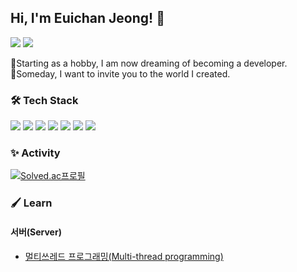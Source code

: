 ## Hi, I'm Euichan Jeong! 👋

<!--
**Eucha09/Eucha09** is a ✨ _special_ ✨ repository because its `README.md` (this file) appears on your GitHub profile.

Here are some ideas to get you started:

- 🔭 I’m currently working on ...
- 🌱 I’m currently learning ...
- 👯 I’m looking to collaborate on ...
- 🤔 I’m looking for help with ...
- 💬 Ask me about ...
- 📫 How to reach me: ...
- 😄 Pronouns: ...
- ⚡ Fun fact: ...
-->

<a href="https://eucha09.github.io/"><img src="https://img.shields.io/badge/Blog-CC0000?style=flat-square&logo=Jekyll&logoColor=white&link=내링크"/></a>
<img src="https://img.shields.io/badge/euchan5791@naver.com-EA4335?style=flat-square&logo=Gmail&logoColor=white"/>   

🌱Starting as a hobby, I am now dreaming of becoming a developer.   
👯Someday, I want to invite you to the world I created.

### 🛠 Tech Stack

<img src="https://img.shields.io/badge/C-A8B9CC?style=flat-square&logo=C&logoColor=white"/></a>
<img src="https://img.shields.io/badge/C%2B%2B-00599C?style=flat-square&logo=C%2B%2B&logoColor=white"/>
<img src="https://img.shields.io/badge/C%23-239120?style=flat-square&logo=CSharp&logoColor=white"/>
<img src="https://img.shields.io/badge/Unity-100000?style=flat-square&logo=unity&logoColor=white"/>
<img src="https://img.shields.io/badge/HTML5-E34F26?style=flat-square&logo=HTML5&logoColor=white"/>
<img src="https://img.shields.io/badge/CSS3-1572B6?style=flat-square&logo=CSS3&logoColor=white"/>
<img src="https://img.shields.io/badge/GitHub-181717?style=flat-square&logo=github&logoColor=white"/>

### ✨ Activity

[![Solved.ac프로필](http://mazassumnida.wtf/api/v2/generate_badge?boj=define_chan)](https://solved.ac/define_chan)

### 🖌 Learn

#### 서버(Server)
* [멀티쓰레드 프로그래밍(Multi-thread programming)](https://eucha09.github.io/categories/%EB%A9%80%ED%8B%B0%EC%93%B0%EB%A0%88%EB%93%9C-%ED%94%84%EB%A1%9C%EA%B7%B8%EB%9E%98%EB%B0%8D-multi-thread-programming/)
